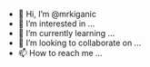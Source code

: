 - 👋 Hi, I’m @mrkiganic
- 👀 I’m interested in ...
- 🌱 I’m currently learning ...
- 💞️ I’m looking to collaborate on ...
- 📫 How to reach me ...

<!---
mrkiganic/mrkiganic is a ✨ special ✨ repository because its `README.md` (this file) appears on your GitHub profile.
You can click the Preview link to take a look at your changes.
--->
